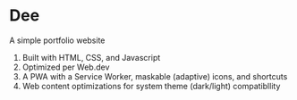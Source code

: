<h1>Dee</h1>

<p>A simple portfolio website</p>

<ol>
  <li>Built with HTML, CSS, and Javascript</li>
  <li>Optimized per Web.dev</li>
  <li>A PWA with a Service Worker, maskable (adaptive) icons, and shortcuts</li>
  <li>Web content optimizations for system theme (dark/light) compatibllity </li> 
</ol>
